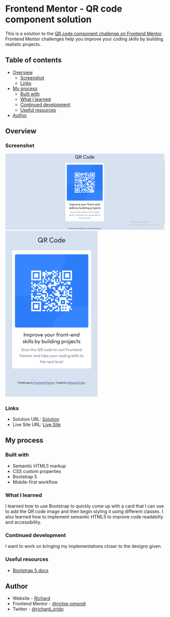 # Frontend Mentor - QR code component solution

This is a solution to the [QR code component challenge on Frontend Mentor](https://www.frontendmentor.io/challenges/qr-code-component-iux_sIO_H). Frontend Mentor challenges help you improve your coding skills by building realistic projects.

## Table of contents

- [Overview](#overview)
  - [Screenshot](#screenshot)
  - [Links](#links)
- [My process](#my-process)
  - [Built with](#built-with)
  - [What I learned](#what-i-learned)
  - [Continued development](#continued-development)
  - [Useful resources](#useful-resources)
- [Author](#author)

## Overview

### Screenshot

![Desktop screenshot](./images/desktop-image.png)
![Mobile screesnhot](./images/mobile-image.png)

### Links

- Solution URL: [Solution](https://github.com/richie-omondi/qr-code.git)
- Live Site URL: [Live Site](https://richie-omondi.github.io/qr-code/)

## My process

### Built with

- Semantic HTML5 markup
- CSS custom properties
- Bootstrap 5
- Mobile-first workflow

### What I learned

I learned how to use Bootstrap to quickly come up with a card that I can use to add the QR code image and then begin styling it using different classes. I also learned how to implement semantic HTML5 to improve code readabilty and accessibility.

### Continued development

I want to work on bringing my implementations closer to the designs given.

### Useful resources

- [Bootstrap 5 docs](https://getbootstrap.com/)

## Author

- Website - [Richard](https://github.com/richie-omondi)
- Frontend Mentor - [@richie-omondi](https://www.frontendmentor.io/profile/richie-omondi)
- Twitter - [@richard_orido](https://www.twitter.com/richard_orido)
